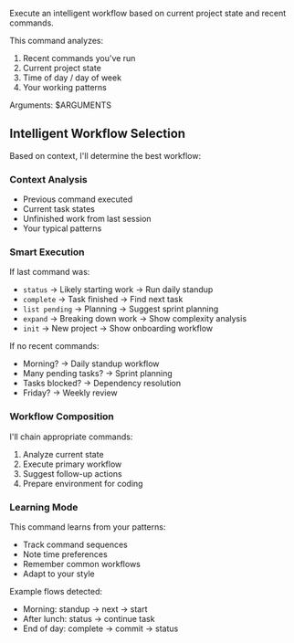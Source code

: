 Execute an intelligent workflow based on current project state and recent commands.

This command analyzes:
1. Recent commands you've run
2. Current project state
3. Time of day / day of week
4. Your working patterns

Arguments: $ARGUMENTS

## Intelligent Workflow Selection

Based on context, I'll determine the best workflow:

### Context Analysis
- Previous command executed
- Current task states
- Unfinished work from last session
- Your typical patterns

### Smart Execution

If last command was:
- `status` → Likely starting work → Run daily standup
- `complete` → Task finished → Find next task
- `list pending` → Planning → Suggest sprint planning
- `expand` → Breaking down work → Show complexity analysis
- `init` → New project → Show onboarding workflow

If no recent commands:
- Morning? → Daily standup workflow
- Many pending tasks? → Sprint planning
- Tasks blocked? → Dependency resolution
- Friday? → Weekly review

### Workflow Composition

I'll chain appropriate commands:
1. Analyze current state
2. Execute primary workflow
3. Suggest follow-up actions
4. Prepare environment for coding

### Learning Mode

This command learns from your patterns:
- Track command sequences
- Note time preferences
- Remember common workflows
- Adapt to your style

Example flows detected:
- Morning: standup → next → start
- After lunch: status → continue task
- End of day: complete → commit → status